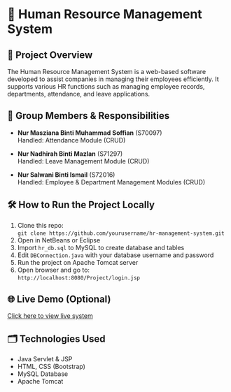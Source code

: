 # 💼 Human Resource Management System

## 📌 Project Overview
The Human Resource Management System is a web-based software developed to assist companies in managing their employees efficiently. It supports various HR functions such as managing employee records, departments, attendance, and leave applications.


## 👥 Group Members & Responsibilities
- **Nur Masziana Binti Muhammad Soffian** (S70097)  
  Handled: Attendance Module (CRUD)

- **Nur Nadhirah Binti Mazlan** (S71297)  
  Handled: Leave Management Module (CRUD)

- **Nur Salwani Binti Ismail** (S72016)  
  Handled: Employee & Department Management Modules (CRUD)

## 🛠️ How to Run the Project Locally
1. Clone this repo:  
   `git clone https://github.com/yourusername/hr-management-system.git`
2. Open in NetBeans or Eclipse
3. Import `hr_db.sql` to MySQL to create database and tables
4. Edit `DBConnection.java` with your database username and password
5. Run the project on Apache Tomcat server
6. Open browser and go to:  
   `http://localhost:8080/Project/login.jsp`

## 🌐 Live Demo (Optional)
[Click here to view live system](https://hrsystem-demo.vercel.app)  


## 🗂️ Technologies Used
- Java Servlet & JSP
- HTML, CSS (Bootstrap)
- MySQL Database
- Apache Tomcat
